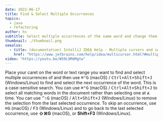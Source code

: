 ```yaml
---
date: 2022-06-17
title: Find & Select Multiple Occurrences
topics:
  - java
  - refactoring
author: hs
subtitle: Select multiple occurrences of the same word and change them all at once
thumbnail: ./thumbnail.png
seealso:
  - title: (documentation) IntelliJ IDEA Help - Multiple cursors and selection ranges
    href: "https://www.jetbrains.com/help/idea/multicursor.html?#multiple_words"
video: "https://youtu.be/WS9L9R6Mgtw"
---
```


Place your caret on the word or text range you want to find and select multiple occurrences of and then use <kbd>⌘⌃G</kbd> (macOS) / <kbd>Ctrl+Alt+Shift+J</kbd> (Windows/Linux) to find and select the next occurrence of the word. This is a case-sensitive search. You can use <kbd>⌘⌃G</kbd> (macOS) / <kbd>Ctrl+Alt+Shift+J</kbd> to select all matching words in the document rather than selecting one at a time. You can use <kbd>^⇧G</kbd> (macOS) / <kbd>Alt+Shift+J</kbd> (Windows/Linux) to remove the selection from the last selected occurrence. To skip an occurrence, use <kbd>⌘G</kbd> (macOS) / <kbd>F3</kbd> (Windows/Linux) and to go back to the last selected occurrence, use **⇧⌘G** (macOS), or **Shift+F3** (Windows/Linux).
